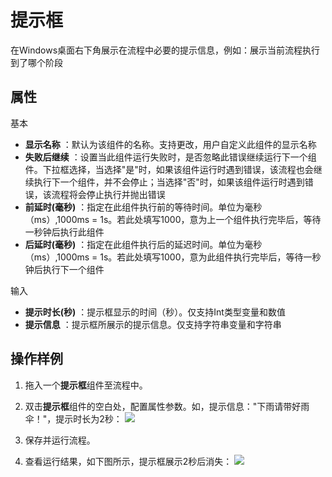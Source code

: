 # 提示框

在Windows桌面右下角展示在流程中必要的提示信息，例如：展示当前流程执行到了哪个阶段

## 属性
基本
- **显示名称** ：默认为该组件的名称。支持更改，用户自定义此组件的显示名称
- **失败后继续** ：设置当此组件运行失败时，是否忽略此错误继续运行下一个组件。下拉框选择，当选择"是"时，如果该组件运行时遇到错误，该流程也会继续执行下一个组件，并不会停止；当选择"否"时，如果该组件运行时遇到错误，该流程将会停止执行并抛出错误
- **前延时(毫秒)** ：指定在此组件执行前的等待时间。单位为毫秒（ms）,1000ms = 1s。若此处填写1000，意为上一个组件执行完毕后，等待一秒钟后执行此组件
- **后延时(毫秒)** ：指定在此组件执行后的延迟时间。单位为毫秒（ms）,1000ms = 1s。若此处填写1000，意为此组件执行完毕后，等待一秒钟后执行下一个组件


输入

- **提示时长(秒)** ：提示框显示的时间（秒）。仅支持Int类型变量和数值
- **提示信息** ：提示框所展示的提示信息。仅支持字符串变量和字符串

## 操作样例
1. 拖入一个**提示框**组件至流程中。

2. 双击**提示框**组件的空白处，配置属性参数。如，提示信息："下雨请带好雨伞！"，提示时长为2秒：
![](https://docimages.blob.core.chinacloudapi.cn/images/Activities/promptBox-1.png)

3. 保存并运行流程。

4. 查看运行结果，如下图所示，提示框展示2秒后消失：
![](https://docimages.blob.core.chinacloudapi.cn/images/Activities/promptBox-2.png)